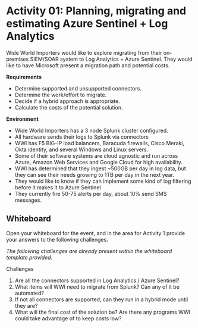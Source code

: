 # Activity 01: Planning, migrating and estimating Azure Sentinel + Log Analytics

Wide World Importers would like to explore migrating from their on-premises SIEM/SOAR system to Log Analytics + Azure Sentinel.  They would like to have Microsoft present a migration path and potential costs.

**Requirements**

* Determine supported and unsupported connectors.
* Determine the work/effort to migrate.
* Decide if a hybrid approach is appropriate.
* Calculate the costs of the potential solution.

**Environment**

* Wide World Importers has a 3 node Splunk cluster configured.
* All hardware sends their logs to Splunk via connectors
* WWI has F5 BIG-IP load balancers, Baracuda firewalls, Cisco Meraki, Okta identity, and several Windows and Linux servers.
* Some of their software systems are cloud agnostic and run across Azure, Amazon Web Services and Google Cloud for high availability.
* WWI has determined that they ingest ~500GB per day in log data, but they can see their needs growing to 1TB per day in the next year.
* They would like to know if they can implement some kind of log filtering before it makes it to Azure Sentinel
* They currently fire 50-75 alerts per day, about 10% send SMS messages.

## Whiteboard

Open your whiteboard for the event, and in the area for Activity 1 provide your answers to the following challenges.

*The following challenges are already present within the whiteboard template provided.*

Challenges

1. Are all the connectors supported in Log Analytics / Azure Sentinel?
2. What items will WWI need to migrate from Splunk? Can any of it be automated?
3. If not all connectors are supported, can they run in a hybrid mode until they are?
4. What will the final cost of the solution be? Are there any programs WWI could take advantage of to keep costs low?
